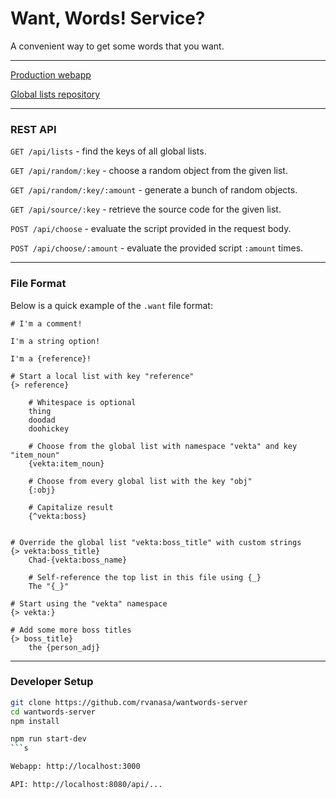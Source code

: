 # Want, Words! Service?

A convenient way to get some words that you want. 

---

[Production webapp](https://wantwords.herokuapp.com)

[Global lists repository](https://github.com/rvanasa/wantwords)

---

### REST API

`GET /api/lists` - find the keys of all global lists. 

`GET /api/random/:key` - choose a random object from the given list. 

`GET /api/random/:key/:amount` - generate a bunch of random objects. 

`GET /api/source/:key` - retrieve the source code for the given list.

`POST /api/choose` - evaluate the script provided in the request body.

`POST /api/choose/:amount` - evaluate the provided script `:amount` times.

---

### File Format

Below is a quick example of the `.want` file format:

```
# I'm a comment!

I'm a string option!

I'm a {reference}!

# Start a local list with key "reference"
{> reference}
    
    # Whitespace is optional
    thing
    doodad
    doohickey

    # Choose from the global list with namespace "vekta" and key "item_noun"
    {vekta:item_noun}

    # Choose from every global list with the key "obj"
    {:obj}

    # Capitalize result
    {^vekta:boss}


# Override the global list "vekta:boss_title" with custom strings
{> vekta:boss_title}
    Chad-{vekta:boss_name}
    
    # Self-reference the top list in this file using {_}
    The "{_}"

# Start using the "vekta" namespace
{> vekta:}

# Add some more boss titles
{> boss_title}
    the {person_adj}

```

---

### Developer Setup

```sh
git clone https://github.com/rvanasa/wantwords-server
cd wantwords-server
npm install
```

```sh
npm run start-dev
```s

Webapp: http://localhost:3000

API: http://localhost:8080/api/...
